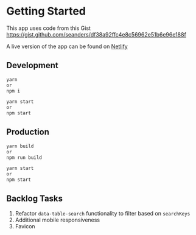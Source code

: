 # Getting Started

This app uses code from this Gist https://gist.github.com/seanders/df38a92ffc4e8c56962e51b6e96e188f

A live version of the app can be found on [Netlify](https://glisser.netlify.app/)

## Development

```bash
yarn
or
npm i
```

```bash
yarn start
or
npm start
```

## Production

```bash
yarn build
or
npm run build
```

```bash
yarn start
or
npm start
```

## Backlog Tasks

1. Refactor `data-table-search` functionality to filter based on `searchKeys`
2. Additional mobile responsiveness
3. Favicon
